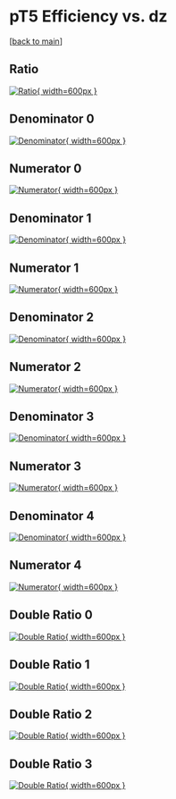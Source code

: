 # pT5 Efficiency vs. dz

[[back to main](./)]



## Ratio

[![Ratio](../mtv/var/pT5_loweta_321_1_eff_dz.png){ width=600px }](../mtv/var/pT5_loweta_321_1_eff_dz.pdf)

## Denominator 0

[![Denominator](../mtv/den/pT5_loweta_321_1_eff_dz_den0.png){ width=600px }](../mtv/den/pT5_loweta_321_1_eff_dz_den0.pdf)

## Numerator 0

[![Numerator](../mtv/num/pT5_loweta_321_1_eff_dz_num0.png){ width=600px }](../mtv/num/pT5_loweta_321_1_eff_dz_num0.pdf)

## Denominator 1

[![Denominator](../mtv/den/pT5_loweta_321_1_eff_dz_den1.png){ width=600px }](../mtv/den/pT5_loweta_321_1_eff_dz_den1.pdf)

## Numerator 1

[![Numerator](../mtv/num/pT5_loweta_321_1_eff_dz_num1.png){ width=600px }](../mtv/num/pT5_loweta_321_1_eff_dz_num1.pdf)

## Denominator 2

[![Denominator](../mtv/den/pT5_loweta_321_1_eff_dz_den2.png){ width=600px }](../mtv/den/pT5_loweta_321_1_eff_dz_den2.pdf)

## Numerator 2

[![Numerator](../mtv/num/pT5_loweta_321_1_eff_dz_num2.png){ width=600px }](../mtv/num/pT5_loweta_321_1_eff_dz_num2.pdf)

## Denominator 3

[![Denominator](../mtv/den/pT5_loweta_321_1_eff_dz_den3.png){ width=600px }](../mtv/den/pT5_loweta_321_1_eff_dz_den3.pdf)

## Numerator 3

[![Numerator](../mtv/num/pT5_loweta_321_1_eff_dz_num3.png){ width=600px }](../mtv/num/pT5_loweta_321_1_eff_dz_num3.pdf)

## Denominator 4

[![Denominator](../mtv/den/pT5_loweta_321_1_eff_dz_den4.png){ width=600px }](../mtv/den/pT5_loweta_321_1_eff_dz_den4.pdf)

## Numerator 4

[![Numerator](../mtv/num/pT5_loweta_321_1_eff_dz_num4.png){ width=600px }](../mtv/num/pT5_loweta_321_1_eff_dz_num4.pdf)

## Double Ratio 0

[![Double Ratio](../mtv/ratio/pT5_loweta_321_1_eff_dz_ratio0.png){ width=600px }](../mtv/ratio/pT5_loweta_321_1_eff_dz_ratio0.pdf)

## Double Ratio 1

[![Double Ratio](../mtv/ratio/pT5_loweta_321_1_eff_dz_ratio1.png){ width=600px }](../mtv/ratio/pT5_loweta_321_1_eff_dz_ratio1.pdf)

## Double Ratio 2

[![Double Ratio](../mtv/ratio/pT5_loweta_321_1_eff_dz_ratio2.png){ width=600px }](../mtv/ratio/pT5_loweta_321_1_eff_dz_ratio2.pdf)

## Double Ratio 3

[![Double Ratio](../mtv/ratio/pT5_loweta_321_1_eff_dz_ratio3.png){ width=600px }](../mtv/ratio/pT5_loweta_321_1_eff_dz_ratio3.pdf)

